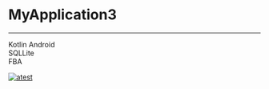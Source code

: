 # MyApplication3 <br>
<hr> 
Kotlin Android<br>
SQLLite<br>
FBA<br>

<a href="https://im.ezgif.com/tmp/ezgif-1-3f634aca8c.gif"> <img src="https://im.ezgif.com/tmp/ezgif-1-3f634aca8c.gif" alt="аtest"> </a>

